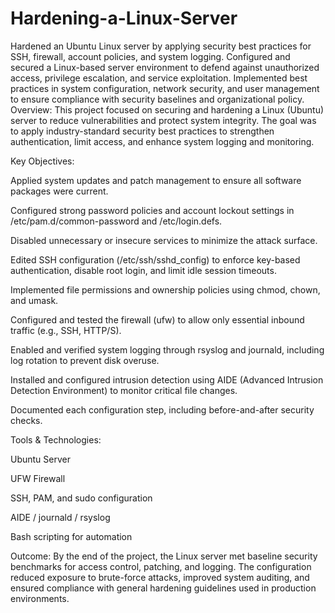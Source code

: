 # Hardening-a-Linux-Server
Hardened an Ubuntu Linux server by applying security best practices for SSH, firewall, account policies, and system logging. Configured and secured a Linux-based server environment to defend against unauthorized access, privilege escalation, and service exploitation. Implemented best practices in system configuration, network security, and user management to ensure compliance with security baselines and organizational policy.
Overview:
This project focused on securing and hardening a Linux (Ubuntu) server to reduce vulnerabilities and protect system integrity. The goal was to apply industry-standard security best practices to strengthen authentication, limit access, and enhance system logging and monitoring.

Key Objectives:

Applied system updates and patch management to ensure all software packages were current.

Configured strong password policies and account lockout settings in /etc/pam.d/common-password and /etc/login.defs.

Disabled unnecessary or insecure services to minimize the attack surface.

Edited SSH configuration (/etc/ssh/sshd_config) to enforce key-based authentication, disable root login, and limit idle session timeouts.

Implemented file permissions and ownership policies using chmod, chown, and umask.

Configured and tested the firewall (ufw) to allow only essential inbound traffic (e.g., SSH, HTTP/S).

Enabled and verified system logging through rsyslog and journald, including log rotation to prevent disk overuse.

Installed and configured intrusion detection using AIDE (Advanced Intrusion Detection Environment) to monitor critical file changes.

Documented each configuration step, including before-and-after security checks.

Tools & Technologies:

Ubuntu Server

UFW Firewall

SSH, PAM, and sudo configuration

AIDE / journald / rsyslog

Bash scripting for automation

Outcome:
By the end of the project, the Linux server met baseline security benchmarks for access control, patching, and logging. The configuration reduced exposure to brute-force attacks, improved system auditing, and ensured compliance with general hardening guidelines used in production environments.
